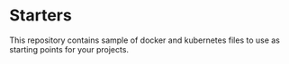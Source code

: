 # Starters

This repository contains sample of docker and kubernetes files to use as starting points for your projects.
